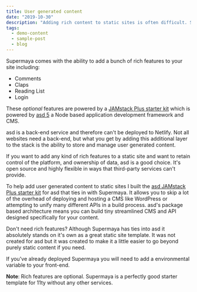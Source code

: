 ```yaml
---
title: User generated content
date: "2019-10-30"
description: "Adding rich content to static sites is often difficult. Supermaya comes with an option light-weight back-end for user generated content."
tags:
  - demo-content
  - sample-post
  - blog
---
```


Supermaya comes with the ability to add a bunch of rich features to your site including:

- Comments
- Claps
- Reading List
- Login

These _optional_ features are powered by a [JAMstack Plus starter kit](#) which is powered by [asd 5](#) a Node based application development framework and CMS.

asd is a back-end service and therefore can't be deployed to Netlify. Not all websites need a back-end, but what you get by adding this additional layer to the stack is the ability to store and manage user generated content.

If you want to add any kind of rich features to a static site and want to retain control of the platform, and ownership of data, asd is a good choice. It's open source and highly flexible in ways that third-party services can't provide.

To help add user generated content to static sites I built the [asd JAMstack Plus starter kit](#) for asd that ties in with Supermaya. It allows you to skip a lot of the overhead of deploying and hosting a CMS like WordPress or attempting to unify many different APIs in a build process. asd's package based architecture means you can build tiny streamlined CMS and API designed specifically for your content.

Don't need rich features? Although Supermaya has ties into asd it absolutely stands on it's own as a great static site template. It was not created for asd but it was created to make it a little easier to go beyond purely static content if you need.

If you've already deployed Supermaya you will need to add a environmental variable to your front-end.

**Note**: Rich features are optional. Supermaya is a perfectly good starter template for 11ty without any other services.
